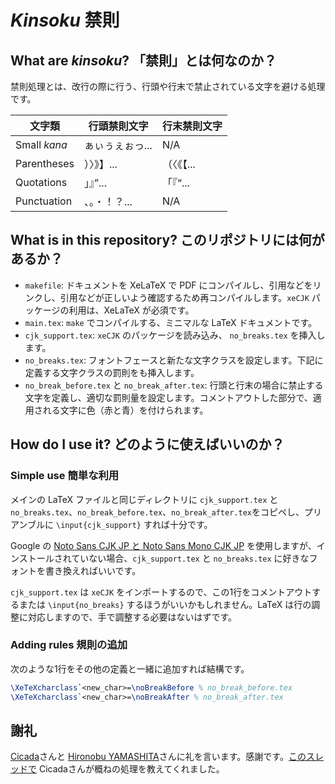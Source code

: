# _Kinsoku_ 禁則

## What are _kinsoku_? 「禁則」とは何なのか？

禁則処理とは、改行の際に行う、行頭や行末で禁止されている文字を避ける処理です。

| 文字類 | 行頭禁則文字 | 行末禁則文字 |
|-------|--------------------|---------------------|
| Small _kana_ | ぁぃぅぇぉっ... | N/A               |
| Parentheses  | ）〉》】...     | （〈《【...        |
| Quotations   | 」』”...       | 「『“...           |
| Punctuation  | 、。・！？...   | N/A               |


## What is in this repository? このリポジトリには何があるか？

- `makefile`: ドキュメントを XeLaTeX で PDF にコンパイルし、引用などをリンクし、引用などが正しいよう確認するため再コンパイルします。`xeCJK` パッケージの利用は、XeLaTeX が必須です。
- `main.tex`: `make` でコンパイルする、ミニマルな LaTeX ドキュメントです。
- `cjk_support.tex`: `xeCJK` のパッケージを読み込み、 `no_breaks.tex` を挿入します。
- `no_breaks.tex`: フォントフェースと新たな文字クラスを設定します。下記に定義する文字クラスの罰則をも挿入します。
- `no_break_before.tex` と `no_break_after.tex`: 行頭と行末の場合に禁止する文字を定義し、適切な罰則量を設定します。コメントアウトした部分で、適用される文字に色（赤と青）を付けられます。

## How do I use it? どのように使えばいいのか？

### Simple use 簡単な利用

メインの LaTeX ファイルと同じディレクトリに `cjk_support.tex` と `no_breaks.tex`、`no_break_before.tex`、`no_break_after.tex`をコピペし、プリアンブルに `\input{cjk_support}` すれば十分です。

Google の [Noto Sans CJK JP と Noto Sans Mono CJK JP](https://www.google.com/get/noto/help/cjk/) を使用しますが、インストールされていない場合、`cjk_support.tex` と `no_breaks.tex` に好きなフォントを書き換えればいいです。

`cjk_support.tex` は `xeCJK` をインポートするので、この1行をコメントアウトするまたは `\input{no_breaks}` するほうがいいかもしれません。LaTeX は行の調整に対応しますので、手で調整する必要はないはずです。

### Adding rules 規則の追加

次のような1行をその他の定義と一緒に追加すれば結構です。

```latex
\XeTeXcharclass`<new_char>=\noBreakBefore % no_break_before.tex
\XeTeXcharclass`<new_char>=\noBreakAfter % no_break_after.tex
```

## 謝礼

[Cicada](https://tex.stackexchange.com/users/182648/cicada)さんと [Hironobu YAMASHITA](https://tex.stackexchange.com/users/89193/hironobu-yamashita)さんに礼を言います。感謝です。[このスレッドで](https://tex.stackexchange.com/questions/463441/correct-line-breaking-for-japanese-using-babel/490272#490272) Cicadaさんが概ねの処理を教えてくれました。

